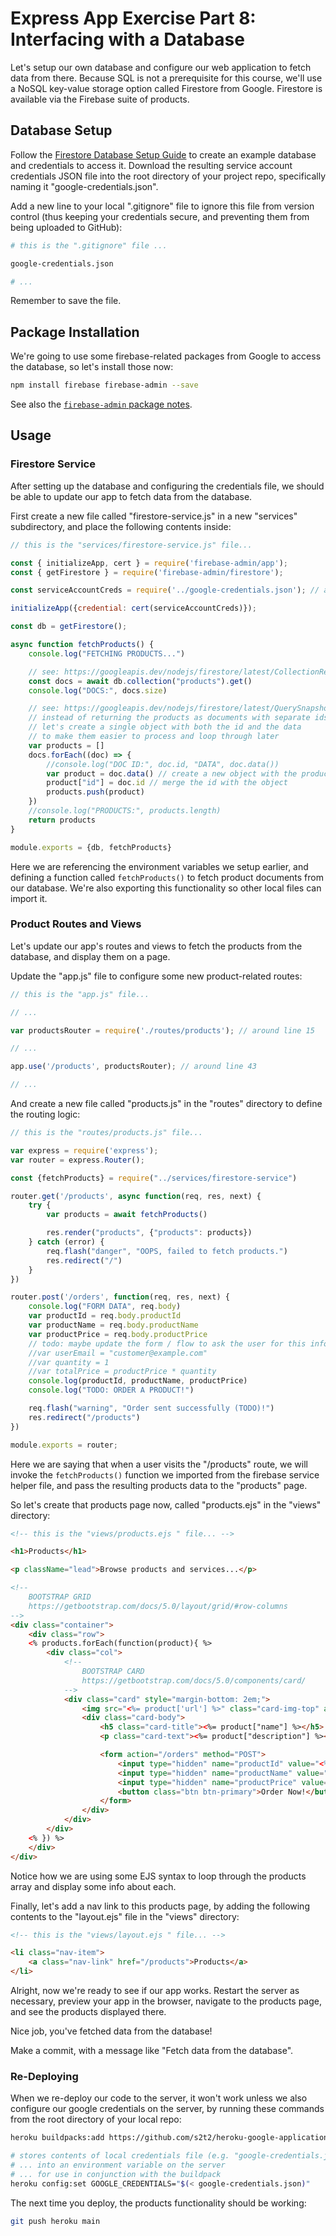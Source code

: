 # Express App Exercise Part 8: Interfacing with a Database

Let's setup our own database and configure our web application to fetch data from there. Because SQL is not a prerequisite for this course, we'll use a NoSQL key-value storage option called Firestore from Google. Firestore is available via the Firebase suite of products.

## Database Setup

Follow the [Firestore Database Setup Guide](/notes/databases/firestore/setup.md) to create an example database and credentials to access it. Download the resulting service account credentials JSON file into the root directory of your project repo, specifically naming it "google-credentials.json".

Add a new line to your local ".gitignore" file to ignore this file from version control (thus keeping your credentials secure, and preventing them from being uploaded to GitHub):

```sh
# this is the ".gitignore" file ...

google-credentials.json

# ...
```

Remember to save the file.

## Package Installation

We're going to use some firebase-related packages from Google to access the database, so let's install those now:

```sh
npm install firebase firebase-admin --save
```

See also the [`firebase-admin` package notes](/notes/javascript/packages/firebase-admin.md).

## Usage

### Firestore Service

After setting up the database and configuring the credentials file, we should be able to update our app to fetch data from the database.

First create a new file called "firestore-service.js" in a new "services" subdirectory, and place the following contents inside:

```js
// this is the "services/firestore-service.js" file...

const { initializeApp, cert } = require('firebase-admin/app');
const { getFirestore } = require('firebase-admin/firestore');

const serviceAccountCreds = require('../google-credentials.json'); // assumes you downloaded the credentials file here

initializeApp({credential: cert(serviceAccountCreds)});

const db = getFirestore();

async function fetchProducts() {
    console.log("FETCHING PRODUCTS...")

    // see: https://googleapis.dev/nodejs/firestore/latest/CollectionReference.html#get
    const docs = await db.collection("products").get()
    console.log("DOCS:", docs.size)

    // see: https://googleapis.dev/nodejs/firestore/latest/QuerySnapshot.html
    // instead of returning the products as documents with separate ids and data
    // let's create a single object with both the id and the data
    // to make them easier to process and loop through later
    var products = []
    docs.forEach((doc) => {
        //console.log("DOC ID:", doc.id, "DATA", doc.data())
        var product = doc.data() // create a new object with the product info
        product["id"] = doc.id // merge the id with the object
        products.push(product)
    })
    //console.log("PRODUCTS:", products.length)
    return products
}

module.exports = {db, fetchProducts}
```

Here we are referencing the environment variables we setup earlier, and defining a function called `fetchProducts()` to fetch product documents from our database. We're also exporting this functionality so other local files can import it.

### Product Routes and Views

Let's update our app's routes and views to fetch the products from the database, and display them on a page.

Update the "app.js" file to configure some new product-related routes:

```js
// this is the "app.js" file...

// ...

var productsRouter = require('./routes/products'); // around line 15

// ...

app.use('/products', productsRouter); // around line 43

// ...

```

And create a new file called "products.js" in the "routes" directory to define the routing logic:

```js
// this is the "routes/products.js" file...

var express = require('express');
var router = express.Router();

const {fetchProducts} = require("../services/firestore-service")

router.get('/products', async function(req, res, next) {
    try {
        var products = await fetchProducts()

        res.render("products", {"products": products})
    } catch (error) {
        req.flash("danger", "OOPS, failed to fetch products.")
        res.redirect("/")
    }
})

router.post('/orders', function(req, res, next) {
    console.log("FORM DATA", req.body)
    var productId = req.body.productId
    var productName = req.body.productName
    var productPrice = req.body.productPrice
    // todo: maybe update the form / flow to ask the user for this info as well...
    //var userEmail = "customer@example.com"
    //var quantity = 1
    //var totalPrice = productPrice * quantity
    console.log(productId, productName, productPrice)
    console.log("TODO: ORDER A PRODUCT!")

    req.flash("warning", "Order sent successfully (TODO)!")
    res.redirect("/products")
})

module.exports = router;
```

Here we are saying that when a user visits the "/products" route, we will invoke the `fetchProducts()` function we imported from the firebase service helper file, and pass the resulting products data to the "products" page.

So let's create that products page now, called "products.ejs" in the "views" directory:

```html
<!-- this is the "views/products.ejs " file... -->

<h1>Products</h1>

<p className="lead">Browse products and services...</p>

<!--
    BOOTSTRAP GRID
    https://getbootstrap.com/docs/5.0/layout/grid/#row-columns
-->
<div class="container">
    <div class="row">
    <% products.forEach(function(product){ %>
        <div class="col">
            <!--
                BOOTSTRAP CARD
                https://getbootstrap.com/docs/5.0/components/card/
            -->
            <div class="card" style="margin-bottom: 2em;">
                <img src="<%= product['url'] %>" class="card-img-top" alt="photo of <%= product['name'] %>">
                <div class="card-body">
                    <h5 class="card-title"><%= product["name"] %></h5>
                    <p class="card-text"><%= product["description"] %></p>

                    <form action="/orders" method="POST">
                        <input type="hidden" name="productId" value="<%= product['id'] %>">
                        <input type="hidden" name="productName" value="<%= product['name'] %>">
                        <input type="hidden" name="productPrice" value="<%= product['price'] %>">
                        <button class="btn btn-primary">Order Now!</button>
                    </form>
                </div>
            </div>
        </div>
    <% }) %>
    </div>
</div>
```

Notice how we are using some EJS syntax to loop through the products array and display some info about each.

Finally, let's add a nav link to this products page, by adding the following contents to the "layout.ejs" file in the "views" directory:

```html
<!-- this is the "views/layout.ejs " file... -->

<li class="nav-item">
    <a class="nav-link" href="/products">Products</a>
</li>

```


Alright, now we're ready to see if our app works. Restart the server as necessary, preview your app in the browser, navigate to the products page, and see the products displayed there.

Nice job, you've fetched data from the database!

Make a commit, with a message like "Fetch data from the database".

### Re-Deploying

When we re-deploy our code to the server, it won't work unless we also configure our google credentials on the server, by running these commands from the root directory of your local repo:

```sh
heroku buildpacks:add https://github.com/s2t2/heroku-google-application-credentials-buildpack

# stores contents of local credentials file (e.g. "google-credentials.json")
# ... into an environment variable on the server
# ... for use in conjunction with the buildpack
heroku config:set GOOGLE_CREDENTIALS="$(< google-credentials.json)"
```

The next time you deploy, the products functionality should be working:

```sh
git push heroku main
```
